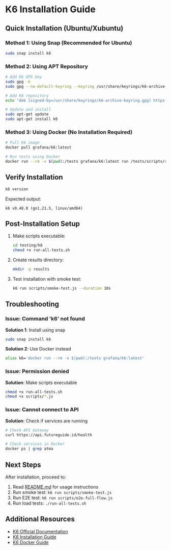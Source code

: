 # K6 Installation Guide

## Quick Installation (Ubuntu/Xubuntu)

### Method 1: Using Snap (Recommended for Ubuntu)

```bash
sudo snap install k6
```

### Method 2: Using APT Repository

```bash
# Add K6 GPG key
sudo gpg -k
sudo gpg --no-default-keyring --keyring /usr/share/keyrings/k6-archive-keyring.gpg --keyserver hkp://keyserver.ubuntu.com:80 --recv-keys C5AD17C747E3415A3642D57D77C6C491D6AC1D69

# Add K6 repository
echo "deb [signed-by=/usr/share/keyrings/k6-archive-keyring.gpg] https://dl.k6.io/deb stable main" | sudo tee /etc/apt/sources.list.d/k6.list

# Update and install
sudo apt-get update
sudo apt-get install k6
```

### Method 3: Using Docker (No Installation Required)

```bash
# Pull K6 image
docker pull grafana/k6:latest

# Run tests using Docker
docker run --rm -v $(pwd):/tests grafana/k6:latest run /tests/scripts/smoke-test.js
```

## Verify Installation

```bash
k6 version
```

Expected output:
```
k6 v0.48.0 (go1.21.5, linux/amd64)
```

## Post-Installation Setup

1. Make scripts executable:
   ```bash
   cd testing/k6
   chmod +x run-all-tests.sh
   ```

2. Create results directory:
   ```bash
   mkdir -p results
   ```

3. Test installation with smoke test:
   ```bash
   k6 run scripts/smoke-test.js --duration 10s
   ```

## Troubleshooting

### Issue: Command 'k6' not found

**Solution 1**: Install using snap
```bash
sudo snap install k6
```

**Solution 2**: Use Docker instead
```bash
alias k6='docker run --rm -v $(pwd):/tests grafana/k6:latest'
```

### Issue: Permission denied

**Solution**: Make scripts executable
```bash
chmod +x run-all-tests.sh
chmod +x scripts/*.js
```

### Issue: Cannot connect to API

**Solution**: Check if services are running
```bash
# Check API Gateway
curl https://api.futureguide.id/health

# Check services in Docker
docker ps | grep atma
```

## Next Steps

After installation, proceed to:
1. Read [README.md](README.md) for usage instructions
2. Run smoke test: `k6 run scripts/smoke-test.js`
3. Run E2E test: `k6 run scripts/e2e-full-flow.js`
4. Run load tests: `./run-all-tests.sh`

## Additional Resources

- [K6 Official Documentation](https://k6.io/docs/)
- [K6 Installation Guide](https://k6.io/docs/getting-started/installation/)
- [K6 Docker Guide](https://k6.io/docs/getting-started/running-k6/#docker)

